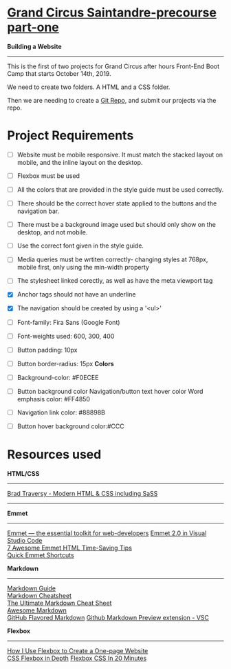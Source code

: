 # **[Grand Circus Saintandre-precourse part-one](https://lms.grandcircus.co/course/view.php?id=14#section-5)**

**Building a Website**
____________________________

This is the first of two projects for Grand Circus after hours Front-End Boot Camp that starts October 14th, 2019. 

We need to create two folders. 
A HTML and a CSS folder. 

Then we are needing to create a [Git Repo](https://github.com/Ramona-Saintandre), and submit our projects via the repo. 

# Project Requirements

* [ ] Website must be mobile responsive. It must match the stacked layout on mobile, and the inline layout on the desktop.   
* [ ] Flexbox must be used  
* [ ] All the colors that are provided in the style guide must be used correctly.  
* [ ] There should be the correct hover state applied to the buttons and the navigation bar.  
* [ ] There must be a background image used but should only show on the desktop, and not mobile.  
* [ ] Use the correct font given in the style guide.  
* [ ] Media queries must be wrtiten correctly- changing styles at 768px, mobile first, only using the min-width property
* [ ] The stylesheet linked corectly, as well as have the meta viewport tag
* [x] Anchor tags should not have an underline 
* [x] The navigation should be created by using a '\<ul>'
* [ ] Font-family: Fira Sans (Google Font)
* [ ] Font-weights used: 600, 300, 400
* [ ] Button padding: 10px
* [ ] Button border-radius: 15px
**Colors**  
* [ ] Background-color: #F0ECEE
* [ ] Button background color
      Navigation/button text hover color
      Word emphasis color: #FF4850  
* [ ] Navigation link color: #88898B
* [ ] Button hover background color:#CCC 




# Resources used 

**HTML/CSS**
_____________________________________________________________________________
[Brad Traversy - Modern HTML & CSS including SaSS](https://www.udemy.com/course/modern-html-css-from-the-beginning/learn/lecture/13285276#content)

____________________________________________________________________________

 **Emmet**  
 _____________________________
[Emmet — the essential toolkit for web-developers](https://docs.emmet.io/)
 [Emmet 2.0 in Visual Studio Code](https://code.visualstudio.com/blogs/2017/08/07/emmet-2.0)  
 [7 Awesome Emmet HTML Time-Saving Tips](https://designshack.net/articles/css/7-awesome-emmet-html-time-saving-tips/)  
 [Quick Emmet Shortcuts](https://www.youtube.com/watch?v=9krPrxYxN2Q)  
 


 **Markdown**    
   _____________________________________________________ 
[Markdown Guide](https://www.markdownguide.org/getting-started)  
[Markdown Cheatsheet](https://scottboms.com/downloads/documentation/markdown_cheatsheet.pdf)  
[The Ultimate Markdown Cheat Sheet](https://www.cheatography.com/lucbpz/cheat-sheets/the-ultimate-markdown/)  
[Awesome Markdown](https://github.com/mundimark/awesome-markdown)  
[GitHub Flavored Markdown](https://github.github.com/gfm/)
[Github Markdown Preview extension - VSC](https://marketplace.visualstudio.com/items?itemName=bierner.github-markdown-preview)

**Flexbox**
______________________________

[How I Use Flexbox to Create a One-page Website](https://medium.com/swlh/how-i-use-flexbox-to-create-a-one-page-website-81db78e61738)  
[CSS Flexbox in Depth](https://www.udemy.com/course/flexbox-in-depth/learn/lecture/12030410#content)
[Flexbox CSS In 20 Minutes](https://www.youtube.com/watch?v=JJSoEo8JSnc&t=214s)
